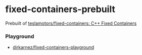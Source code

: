 fixed-containers-prebuilt
=========================
Prebuilt of [teslamotors/fixed-containers: C++ Fixed Containers](https://github.com/teslamotors/fixed-containers)

### Playground
- [dirkarnez/fixed-containers-playground](https://github.com/dirkarnez/fixed-containers-playground)
